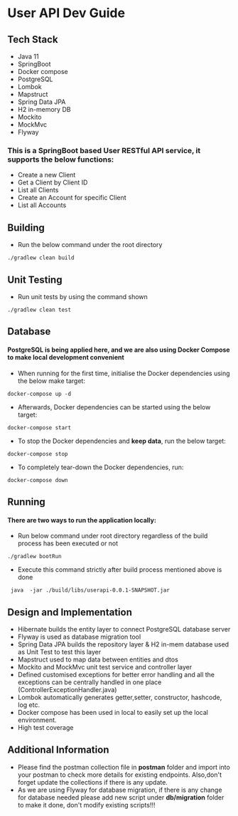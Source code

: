 # User API Dev Guide

## Tech Stack
* Java 11
* SpringBoot
* Docker compose
* PostgreSQL
* Lombok
* Mapstruct
* Spring Data JPA
* H2 in-memory DB
* Mockito
* MockMvc
* Flyway

### This is a SpringBoot based User RESTful API service, it supports the below functions:
* Create a new Client
* Get a Client by Client ID
* List all Clients
* Create an Account for specific Client
* List all Accounts

## Building
* Run the below command under the root directory
```shell
./gradlew clean build 
```
## Unit Testing
* Run unit tests by using the command shown
```shell
./gradlew clean test
```
## Database
#### PostgreSQL is being applied here, and we are also using Docker Compose to make local development convenient
* When running for the first time, initialise the Docker dependencies using the below make target:
```shell
docker-compose up -d
```
* Afterwards, Docker dependencies can be started using the below target:
```shell
docker-compose start
```
* To stop the Docker dependencies and **keep data**, run the below target:
```shell
docker-compose stop
```
* To completely tear-down the Docker dependencies, run:
```shell
docker-compose down
```
## Running
#### There are two ways to run the application locally:
* Run below command under root directory regardless of the build process has been executed or not
```shell
./gradlew bootRun
```
* Execute this command strictly after build process mentioned above is done
```shell
 java  -jar ./build/libs/userapi-0.0.1-SNAPSHOT.jar
```

## Design and Implementation
* Hibernate builds the entity layer to connect PostgreSQL database server
* Flyway is used as database migration tool
* Spring Data JPA builds the repository layer & H2 in-mem database used as Unit Test to test this layer
* Mapstruct used to map data between entities and dtos
* Mockito and MockMvc unit test service and controller layer
* Defined customised exceptions for better error handling and all the exceptions can be centrally handled in one place (ControllerExceptionHandler.java)
* Lombok automatically generates getter,setter, constructor, hashcode, log etc.
* Docker compose has been used in local to easily set up the local environment.
* High test coverage

## Additional Information
* Please find the postman collection file in **postman** folder and import into your postman to check more details for existing endpoints. Also,don't forget update the collections if there is any update.
* As we are using Flyway for database migration, if there is any change for database needed please add new script under **db/migration** folder to make it done, don't modify existing scripts!!!


